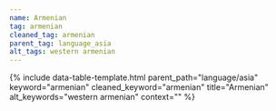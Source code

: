```yaml
---
name: Armenian
tag: armenian
cleaned_tag: armenian
parent_tag: language_asia
alt_tags: western armenian
---
```


{% include data-table-template.html 
  parent_path="language/asia" 
  keyword="armenian" 
  cleaned_keyword="armenian" 
  title="Armenian"
  alt_keywords="western armenian"
  context=""
%}

